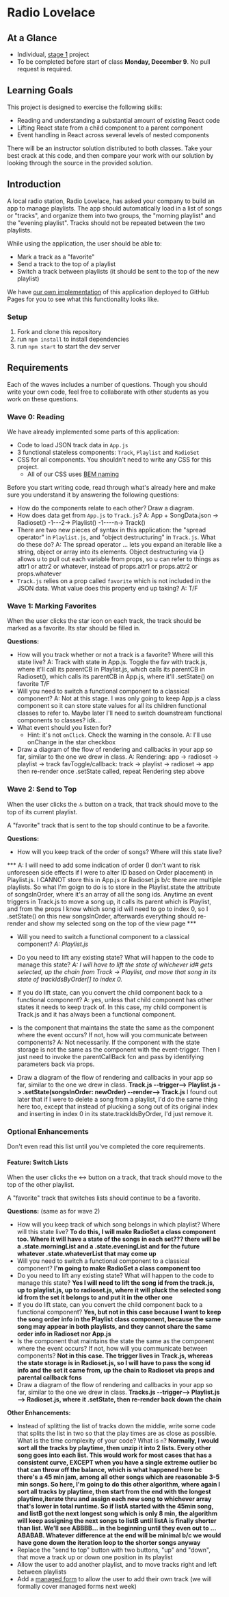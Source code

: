 # Radio Lovelace

## At a Glance

- Individual, [stage 1](https://github.com/Ada-Developers-Academy/pedagogy/blob/master/rule-of-three.md#stage-1) project
- To be completed before start of class **Monday, December 9**. No pull request is required.

## Learning Goals

This project is designed to exercise the following skills:

- Reading and understanding a substantial amount of existing React code
- Lifting React state from a child component to a parent component
- Event handling in React across several levels of nested components

There will be an instructor solution distributed to both classes. Take your best crack at this code, and then compare your work with our solution by looking through the source in the provided solution.

## Introduction

A local radio station, Radio Lovelace, has asked your company to build an app to manage playlists. The app should automatically load in a list of songs or "tracks", and organize them into two groups, the "morning playlist" and the "evening playlist". Tracks should not be repeated between the two playlists.

While using the application, the user should be able to:
- Mark a track as a "favorite"
- Send a track to the top of a playlist
- Switch a track between playlists (it should be sent to the top of the new playlist)

We have [our own implementation](https://adagold.github.io/radio-lovelace/) of this application deployed to GitHub Pages for you to see what this functionality looks like.

### Setup

1. Fork and clone this repository
1. run `npm install` to install dependencies
1. run `npm start` to start the dev server

## Requirements

Each of the waves includes a number of questions. Though you should write your own code, feel free to collaborate with other students as you work on these questions.

### Wave 0: Reading

We have already implemented some parts of this application:

- Code to load JSON track data in `App.js`
- 3 functional stateless components: `Track`, `Playlist` and `RadioSet`
- CSS for all components. You shouldn't need to write any CSS for this project.
  - All of our CSS uses [BEM naming](http://getbem.com/naming/)

Before you start writing code, read through what's already here and make sure you understand it by answering the following questions:

- How do the components relate to each other? Draw a diagram.
- How does data get from `App.js` to `Track.js`?
A: App + SongData.json -> Radioset() -1---2-> Playlist() -1----n-> Track()
- There are two new pieces of syntax in this application: the "spread operator" in `Playlist.js`, and "object destructuring" in `Track.js`. What do these do?
A: The spread operator ... lets you expand an iterable like a string, object or array into its elements.  Object destructuring via {} allows u to pull out each variable from props, so u can refer to things as attr1 or attr2 or whatever, instead of props.attr1 or props.attr2 or props.whatever
- `Track.js` relies on a prop called `favorite` which is not included in the JSON data. What value does this property end up taking? 
A: T/F

### Wave 1: Marking Favorites

When the user clicks the star icon on each track, the track should be marked as a favorite. Its star should be filled in.

**Questions:**
- How will you track whether or not a track is a favorite? Where will this state live? A: Track with state in App.js.  Toggle the fav with track.js, where it'll call its parentCB in Playlist.js, which calls its parentCB in Radioset(), which calls its parentCB in App.js, where it'll .setState() on favorite T/F
- Will you need to switch a functional component to a classical component? 
A: Not at this stage.  I was only going to keep App.js a class component so it can store state values for all its children functional classes to refer to.  Maybe later I'll need to switch downstream functional components to classes? idk...
- What event should you listen for?
  - Hint: it's not `onClick`. Check the warning in the console.
A: I'll use onChange in the star checkbox
- Draw a diagram of the flow of rendering and callbacks in your app so far, similar to the one we drew in class.
A: Rendering: app -> radioset -> playlist -> track
favToggle/callback: track -> playlist -> radioset -> app
then re-render once .setState called, repeat Rendering step above

### Wave 2: Send to Top

When the user clicks the 🔝 button on a track, that track should move to the top of its current playlist.

A "favorite" track that is sent to the top should continue to be a favorite.

**Questions:**
- How will you keep track of the order of songs? Where will this state live?

*** A: I will need to add some indication of order (I don't want to risk unforeseen side effects if I were to alter ID based on Order placement) in Playlist.js.  I CANNOT store this in App.js or Radioset.js b/c there are multiple playlists.  So what I'm goign to do is to store in the Playlist.state the attribute of songsInOrder, where it's an array of all the song ids.  Anytime an event triggers in Track.js to move a song up, it calls its parent which is Playlist, and from the props I know which song id will need to go to index 0, so I .setState() on this new songsInOrder, afterwards everything should re-render and show my selected song on the top of the view page ***
- Will you need to switch a functional component to a classical component?
*A: Playlist.js*
- Do you need to lift any existing state? What will happen to the code to manage this state?
*A: I will have to lift the state of whichever id# gets selected, up the chain from Track -> Playlist, and move that song in its state of trackIdsByOrder[] to index 0.*

- If you do lift state, can you convert the child component back to a functional component?
A: yes, unless that child component has other states it needs to keep track of. In this case, my child component is Track.js and it has always been a functional component.
- Is the component that maintains the state the same as the component where the event occurs? If not, how will you communicate between components?
A: Not necessarily.  If the component with the state storage is not the same as the component with the event-trigger.  Then I just need to invoke the parentCallBack fcn and pass by identifying parameters back via props.
- Draw a diagram of the flow of rendering and callbacks in your app so far, similar to the one we drew in class.
**Track.js --trigger--> Playlist.js -> .setState(songsInOrder: newOrder) --render--> Track.js**
I found out later that if I were to delete a song from a playlist, I'd do the same thing here too, except that instead of plucking a song out of its original index and inserting in index 0 in its state.trackIdsByOrder, I'd just remove it.


### Optional Enhancements

Don't even read this list until you've completed the core requirements.

#### Feature: Switch Lists

When the user clicks the ↔ button on a track, that track should move to the top of the other playlist.

A "favorite" track that switches lists should continue to be a favorite.

**Questions:** (same as for wave 2)
- How will you keep track of which song belongs in which playlist? Where will this state live?
**To do this, I will make RadioSet a class component too. Where it will have a state of the songs in each set??? there will be a .state.morningList and a .state.eveningList and for the future whatever .state.whateverList that may come up**
- Will you need to switch a functional component to a classical component?
**I'm going to make RadioSet a class component too**
- Do you need to lift any existing state? What will happen to the code to manage this state? **Yes I will need to lift the song id from the track.js, up to playlist.js, up to radioset.js, where it will pluck the selected song id from the set it belongs to and put it in the other one**
- If you do lift state, can you convert the child component back to a functional component?
**Yes, but not in this case because I want to keep the song order info in the Playlist class component, because the same song may appear in both playlists, and they cannot share the same order info in Radioset nor App.js**
- Is the component that maintains the state the same as the component where the event occurs? If not, how will you communicate between components?
**Not in this case.  The trigger lives in Track.js, whereas the state storage is in Radioset.js, so I will have to pass the song id info and the set it came from, up the chain to Radioset via props and parental callback fcns**
- Draw a diagram of the flow of rendering and callbacks in your app so far, similar to the one we drew in class.
**Tracks.js --trigger--> Playlist.js --> Radioset.js, where it .setState, then re-render back down the chain**


**Other Enhancements:**

- Instead of splitting the list of tracks down the middle, write some code that splits the list in two so that the play times are as close as possible. What is the time complexity of your code? What is `n`?
**Normally, I would sort all the tracks by playtime, then unzip it into 2 lists.  Every other song goes into each list.  This would work for most cases that has a consistent curve, EXCEPT when you have a single extreme outlier bc that can throw off the balance, which is what happened here bc there's a 45 min jam, among all other songs which are reasonable 3-5 min songs.  So here, I'm going to do this other algorithm, where again I sort all tracks by playtime, then start from the end with the longest playtime,iterate thru and assign each new song to whichever array that's lower in total runtime.  So if listA started with the 45min song, and listB got the next longest song which is only 8 min, the algorithm will keep assigning the next songs to listB until listA is finally shorter than list.  We'll see ABBBB... in the beginning until they even out to ... ABABAB.  Whatever difference at the end will be minimal b/c we would have gone down the iteration loop to the shorter songs anyway**
- Replace the "send to top" button with two buttons, "up" and "down", that move a track up or down one position in its playlist
- Allow the user to add another playlist, and to move tracks right and left between playlists
- Add a [managed form](https://reactjs.org/docs/forms.html) to allow the user to add their own track (we will formally cover managed forms next week)
